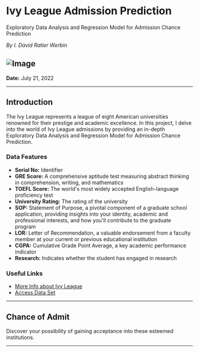 
# Ivy League Admission Prediction
Exploratory Data Analysis and Regression Model for Admission Chance Prediction

*By I. David Ratier Werbin*

![Image](https://iblnews.org/wp-content/uploads/2021/10/ivyleague.jpg)
---

**Date:** July 21, 2022

---

## Introduction

The Ivy League represents a league of eight American universities renowned for their prestige and academic excellence. In this project, I delve into the world of Ivy League admissions by providing an in-depth Exploratory Data Analysis and Regression Model for Admission Chance Prediction.

### Data Features

- **Serial No:** Identifier
- **GRE Score:** A comprehensive aptitude test measuring abstract thinking in comprehension, writing, and mathematics
- **TOEFL Score:** The world's most widely accepted English-language proficiency test
- **University Rating:** The rating of the university
- **SOP:** Statement of Purpose, a pivotal component of a graduate school application, providing insights into your identity, academic and professional interests, and how you'll contribute to the graduate program
- **LOR:** Letter of Recommendation, a valuable endorsement from a faculty member at your current or previous educational institution
- **CGPA:** Cumulative Grade Point Average, a key academic performance indicator
- **Research:** Indicates whether the student has engaged in research

### Useful Links

- [More Info about Ivy League](link_here)
- [Access Data Set](link_here)

---

## Chance of Admit

Discover your possibility of gaining acceptance into these esteemed institutions.

---
